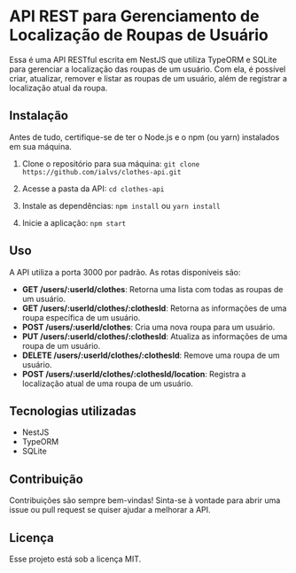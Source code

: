 # API REST para Gerenciamento de Localização de Roupas de Usuário

Essa é uma API RESTful escrita em NestJS que utiliza TypeORM e SQLite para gerenciar a localização das roupas de um usuário. Com ela, é possível criar, atualizar, remover e listar as roupas de um usuário, além de registrar a localização atual da roupa.

## Instalação

Antes de tudo, certifique-se de ter o Node.js e o npm (ou yarn) instalados em sua máquina.

1. Clone o repositório para sua máquina:
`git clone https://github.com/ialvs/clothes-api.git`

2. Acesse a pasta da API:
`cd clothes-api`

3. Instale as dependências:
`npm install` ou `yarn install`

4. Inicie a aplicação:
`npm start`

## Uso

A API utiliza a porta 3000 por padrão. As rotas disponíveis são:

- **GET /users/:userId/clothes**: Retorna uma lista com todas as roupas de um usuário.
- **GET /users/:userId/clothes/:clothesId**: Retorna as informações de uma roupa específica de um usuário.
- **POST /users/:userId/clothes**: Cria uma nova roupa para um usuário.
- **PUT /users/:userId/clothes/:clothesId**: Atualiza as informações de uma roupa de um usuário.
- **DELETE /users/:userId/clothes/:clothesId**: Remove uma roupa de um usuário.
- **POST /users/:userId/clothes/:clothesId/location**: Registra a localização atual de uma roupa de um usuário.


## Tecnologias utilizadas

- NestJS
- TypeORM
- SQLite

## Contribuição

Contribuições são sempre bem-vindas! Sinta-se à vontade para abrir uma issue ou pull request se quiser ajudar a melhorar a API.

## Licença

Esse projeto está sob a licença MIT.
